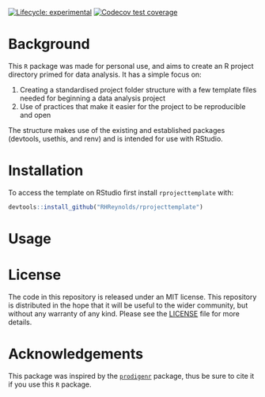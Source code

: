 
<!-- README.md is generated from README.Rmd. Please edit that file -->
<!-- badges: start -->
[![Lifecycle: experimental](https://img.shields.io/badge/lifecycle-experimental-orange.svg)](https://www.tidyverse.org/lifecycle/#experimental) [![Codecov test coverage](https://codecov.io/gh/RHReynolds/rprojecttemplate/branch/main/graph/badge.svg)](https://app.codecov.io/gh/RHReynolds/rprojecttemplate?branch=main) <!-- badges: end -->

# Background

This `R` package was made for personal use, and aims to create an R project directory primed for data analysis. It has a simple focus on:

1.  Creating a standardised project folder structure with a few template files needed for beginning a data analysis project
2.  Use of practices that make it easier for the project to be reproducible and open

The structure makes use of the existing and established packages (devtools, usethis, and renv) and is intended for use with RStudio.

# Installation

To access the template on RStudio first install `rprojecttemplate` with:

``` r
devtools::install_github("RHReynolds/rprojecttemplate")
```

# Usage

# License

The code in this repository is released under an MIT license. This repository is distributed in the hope that it will be useful to the wider community, but without any warranty of any kind. Please see the [LICENSE](LICENSE.md) file for more details.

# Acknowledgements

This package was inspired by the [`prodigenr`](https://github.com/rostools/prodigenr) package, thus be sure to cite it if you use this `R` package.
